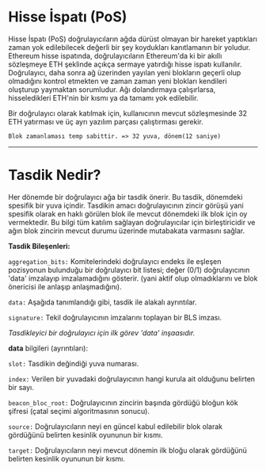<h1>Hisse İspatı (PoS)</h1>
 Hisse İspatı (PoS) doğrulayıcıların ağda dürüst olmayan bir hareket yaptıkları zaman yok edilebilecek değerli bir şey koydukları kanıtlamanın bir yoludur. Ethereum hisse ispatında, doğrulayıcıların Ethereum'da ki bir akıllı sözleşmeye ETH şeklinde açıkça sermaye yatırdığı hisse ispatı kullanılır. Doğrulayıcı, daha sonra ağ üzerinden yayılan yeni blokların geçerli olup olmadığını kontrol etmekten ve zaman zaman yeni blokları kendileri oluşturup yaymaktan sorumludur. Ağı dolandırmaya çalışırlarsa, hisseledikleri ETH'nin bir kısmı ya da tamamı yok edilebilir. 


 Bir doğrulayıcı olarak katılmak için, kullanıcının mevcut sözleşmesinde 32 ETH yatırması ve üç ayrı yazılım parçası çalıştırması gerekir. 
  

```Blok zamanlaması temp sabittir. => 32 yuva, dönem(12 saniye)```


___
# Tasdik Nedir?
Her dönemde bir doğrulayıcı ağa bir tasdik önerir. Bu tasdik, dönemdeki spesifik bir yuva içindir. Tasdikin amacı doğrulayıcının zincir görüşü yani spesifik olarak
en haklı görülen blok ile mevcut dönemdeki ilk blok için oy vermektedir. Bu bilgi tüm katılım sağlayan doğrulayıcılar için birleştiricidir ve ağın blok zincirin mevcut durumu üzerinde mutabakata varmasını sağlar. 


**Tasdik Bileşenleri:**

```aggregation_bits:``` Komitelerindeki doğrulayıcı endeks ile eşleşen pozisyonun bulunduğu bir doğrulayıcı bit listesi; değer (0/1) doğrulayıcının 'data'
imzalayıp imzalamadığını gösterir. (yani aktif olup olmadıklarını ve blok önericisi ile anlaşıp anlaşmadığını).


```data:``` Aşağıda tanımlandığı gibi, tasdik ile alakalı ayrıntılar.


```signature:``` Tekil doğrulayıcının imzalarını toplayan bir BLS imzası.


*Tasdikleyici bir doğrulayıcı için ilk görev 'data' inşaasıdır.*

**data** bilgileri (ayrıntıları):

```slot:``` Tasdikin değindiği yuva numarası.

```index:``` Verilen bir yuvadaki doğrulayıcının hangi kurula ait olduğunu belirten bir sayı.

```beacon_bloc_root:``` Doğrulayıcının zincirin başında gördüğü bloğun kök şifresi (çatal seçimi algoritmasının sonucu).

```source:``` Doğrulayıcıların neyi en güncel kabul edilebilir blok olarak gördüğünü belirten kesinlik oyununun bir kısmı.

```target:``` Doğrulayıcıların neyi mevcut dönemin ilk bloğu olarak gördüğünü belirten kesinlik oyununun bir kısmı.
